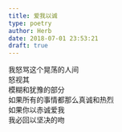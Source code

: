 ```yaml
---  
title: 爱我以诚  
type: poetry  
author: Herb  
date: 2018-07-01 23:53:21  
draft: true
---  
```

我怒骂这个晃荡的人间  
怒视其  
模糊和犹豫的部分    
如果所有的事情都那么真诚和热烈  
如果你以赤诚爱我  
我必回以坚决的吻